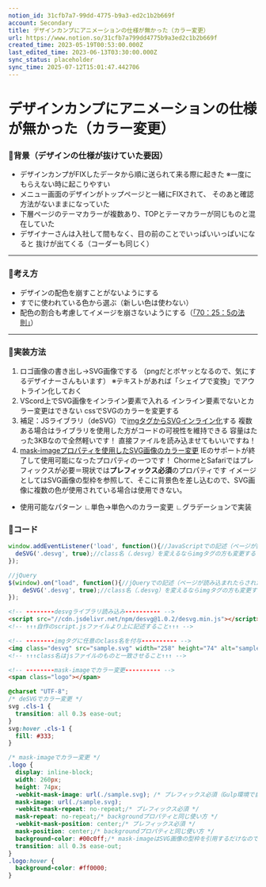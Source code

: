 ```yaml
---
notion_id: 31cfb7a7-99dd-4775-b9a3-ed2c1b2b669f
account: Secondary
title: デザインカンプにアニメーションの仕様が無かった（カラー変更）
url: https://www.notion.so/31cfb7a799dd4775b9a3ed2c1b2b669f
created_time: 2023-05-19T00:53:00.000Z
last_edited_time: 2023-06-13T03:30:00.000Z
sync_status: placeholder
sync_time: 2025-07-12T15:01:47.442706
---
```

# デザインカンプにアニメーションの仕様が無かった（カラー変更）

### 🔹背景（デザインの仕様が抜けていた要因）
- デザインカンプがFIXしたデータから順に送られて来る際に起きた
※一度にもらえない時に起こりやすい
- メニュー画面のデザインがトップページと一緒にFIXされて、
そのあと確認方法がないままになっていた
- 下層ページのテーマカラーが複数あり、TOPとテーマカラーが同じものと混在していた
- デザイナーさんは入社して間もなく、目の前のことでいっぱいいっぱいになると
抜けが出てくる（コーダーも同じく）
---
### 🔹考え方
- デザインの配色を崩すことがないようにする
- すでに使われている色から選ぶ（新しい色は使わない）
- 配色の割合も考慮してイメージを崩さないようにする（[「70：25：5の法則」](https://basixs.com/times/columns/web-color-planning-for-nondesigner#:~:text=%E3%81%93%E3%81%AE3%E3%81%A4%E3%81%AE%E8%89%B2%E3%82%92,%E3%81%AA%E3%82%8B%E3%81%A8%E8%A8%80%E3%82%8F%E3%82%8C%E3%81%A6%E3%81%84%E3%81%BE%E3%81%99%E3%80%82)）
---
### 🔹実装方法
1. ロゴ画像の書き出し→SVG画像でする
（pngだとボヤッとなるので、気にするデザイナーさんもいます）
※テキストがあれば「シェイプで変換」でアウトライン化しておく
1. VScord上でSVG画像をインライン要素で入れる
インライン要素でないとカラー変更はできない
cssでSVGのカラーを変更する
1. 補足：JSライブラリ（deSVG）で[imgタグからSVGインライン化](https://hsmt-web.com/blog/js-desvg/)する
複数ある場合はライブラリを使用した方がコードの可視性を維持できる
容量はたった3KBなので全然軽いです！
直接ファイルを読み込ませてもいいですね！
1. [mask-imageプロパティを使用したSVG画像のカラー変更](https://zenn.dev/kagan/articles/cf3332462262f1)
  IEのサポートが終了して使用可能になったプロパティの一つです！
ChormeとSafariではプレフィックスが必要＝現状では**プレフィックス必須**のプロパティです
イメージとしてはSVG画像の型枠を参照して、そこに背景色を差し込むので、SVG画像に複数の色が使用されている場合は使用できない。
  - 使用可能なパターン
∟単色→単色へのカラー変更
∟グラデーションで実装
### 🔹コード
```javascript
window.addEventListener('load', function(){//JavaScriptでの記述（ページが読み込まれたら以下を実行）
  deSVG('.desvg', true);//class名（.desvg）を変えるならimgタグの方も変更する
});

//jQuery
$(window).on("load", function(){//jQueryでの記述（ページが読み込まれたらされたら以下を実行）
	deSVG('.desvg', true);//class名（.desvg）を変えるならimgタグの方も変更する
});
```
```html
<!-- --------desvgライブラリ読み込み---------- -->
<script src="//cdn.jsdelivr.net/npm/desvg@1.0.2/desvg.min.js"></script>
<!-- ↑↑↑自作のscript.jsファイルより上に記述すること↑↑↑ -->

<!-- --------imgタグに任意のclass名を付与---------- -->
<img class="desvg" src="sample.svg" width="258" height="74" alt="sample">
<!-- ↑↑↑class名はjsファイルのものと一致させること↑↑↑ -->

<!-- --------mask-imageでカラー変更---------- -->
<span class="logo"></span>
```
```css
@charset "UTF-8";
/* deSVGでカラー変更 */
svg .cls-1 {
  transition: all 0.3s ease-out;
}
svg:hover .cls-1 {
  fill: #333;
}

/* mask-imageでカラー変更 */
.logo {
  display: inline-block;
  width: 260px;
  height: 74px;
  -webkit-mask-image: url(./sample.svg); /* プレフィックス必須（Gulp環境で自動で出してる場合は考えなくて良い） */
  mask-image: url(./sample.svg);
  -webkit-mask-repeat: no-repeat;/* プレフィックス必須 */
  mask-repeat: no-repeat;/* backgroundプロパティと同じ使い方 */
  -webkit-mask-position: center;/* プレフィックス必須 */
  mask-position: center;/* backgroundプロパティと同じ使い方 */
  background-color: #00c0ff;/* mask-imageはSVG画像の型枠を引用するだけなので、色までは反映されない */
  transition: all 0.3s ease-out;
}
.logo:hover {
  background-color: #ff0000;
}
```